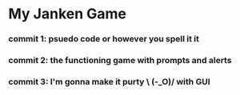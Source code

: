 # My Janken Game
### commit 1: psuedo code or however you spell it it
### commit 2: the functioning game with prompts and alerts
### commit 3: I'm gonna make it purty \ (-_O)/ with GUI 